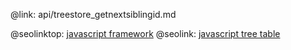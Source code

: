 @link: api/treestore_getnextsiblingid.md

@seolinktop: [javascript framework](https://webix.com)
@seolink: [javascript tree table](https://webix.com/widget/treetable/)